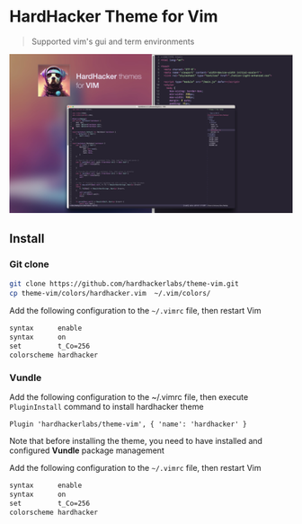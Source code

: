# HardHacker Theme for Vim

> Supported vim's gui and term environments

![](./media/preview.jpeg)

## Install

### Git clone

```bash
git clone https://github.com/hardhackerlabs/theme-vim.git
cp theme-vim/colors/hardhacker.vim  ~/.vim/colors/
```

Add the following configuration to the `~/.vimrc` file, then restart Vim

```
syntax      enable
syntax      on
set         t_Co=256
colorscheme hardhacker
```

### Vundle

Add the following configuration to the ~/.vimrc file, then execute `PluginInstall` command to install hardhacker theme

```
Plugin 'hardhackerlabs/theme-vim', { 'name': 'hardhacker' }
```

Note that before installing the theme, you need to have installed and configured **Vundle** package management

Add the following configuration to the `~/.vimrc` file, then restart Vim

```
syntax      enable
syntax      on
set         t_Co=256
colorscheme hardhacker
```